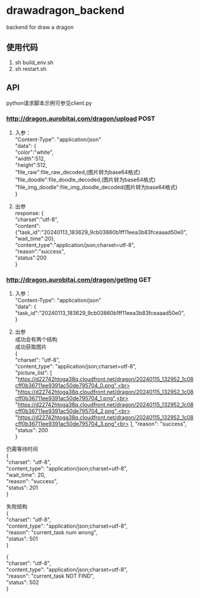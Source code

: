 # drawadragon_backend
backend for draw a dragon 

## 使用代码
  1. sh build_env.sh
  2. sh restart.sh
  
## API
python请求脚本示例可参见client.py

### http://dragon.aurobitai.com/dragon/upload POST

  1. 入参：<br>
  "Content-Type": "application/json"<br>
  "data": {<br>
    "color":"white",<br>
    "width":512,<br>
    "height":512, <br>
    "file_raw":file_raw_decoded,(图片转为base64格式)<br>
    "file_doodle":file_doodle_decoded,(图片转为base64格式)<br>
    "file_img_doodle":file_img_doodle_decoded(图片转为base64格式)<br>
    }<br>

  2. 出参<br>
  response: {<br>
    "charset":"utf-8",<br>
    "content":{"task_id":"20240113_183629_9cb03860b1ff11eea3b83fceaaad50e0",
           "wait_time":20},<br>
    "content_type":"application/json;charset=utf-8",<br>
    "reason":"success",<br>
    "status":200<br>
    }<br>

### http://dragon.aurobitai.com/dragon/getImg GET
  1. 入参：<br>
  "Content-Type": "application/json"<br>
  "data": {<br>
    "task_id":"20240113_183629_9cb03860b1ff11eea3b83fceaaad50e0",<br>
    }<br>

  2. 出参<br>
  成功会有两个结构<br>
   成功获取图片<br>
   {<br>
    "charset": "utf-8",<br>
    "content_type": "application/json;charset=utf-8",<br>
    "picture_list": [<br>
        "https://d22742htoga38q.cloudfront.net/dragon/20240115_132952_1c08cff0b36711ee9391ac50de795704_0.png",<br>
        "https://d22742htoga38q.cloudfront.net/dragon/20240115_132952_1c08cff0b36711ee9391ac50de795704_1.png",<br>
        "https://d22742htoga38q.cloudfront.net/dragon/20240115_132952_1c08cff0b36711ee9391ac50de795704_2.png",<br>
        "https://d22742htoga38q.cloudfront.net/dragon/20240115_132952_1c08cff0b36711ee9391ac50de795704_3.png"<br>
    ],
    "reason": "success",<br>
    "status": 200<br>
   }<br>

  仍需等待时间<br>
   {<br>
    "charset": "utf-8",<br>
    "content_type": "application/json;charset=utf-8",<br>
    "wait_time": 20,<br>
    "reason": "success",<br>
    "status": 201<br>
   }<br>

   失败结构<br>
   {<br>
    "charset": "utf-8",<br>
    "content_type": "application/json;charset=utf-8",<br>
    "reason": "current_task num wrong",<br>
    "status": 501<br>
   }<br>

   {<br>
    "charset": "utf-8",<br>
    "content_type": "application/json;charset=utf-8",<br>
    "reason": "current_task NOT FIND",<br>
    "status": 502<br>
   }<br>




